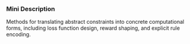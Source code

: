 ### Mini Description

Methods for translating abstract constraints into concrete computational forms, including loss function design, reward shaping, and explicit rule encoding.
